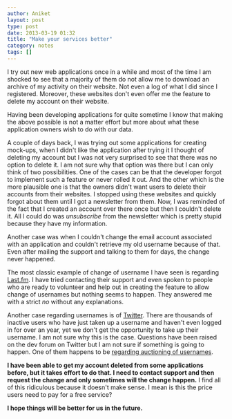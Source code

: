 ```yaml
---
author: Aniket
layout: post
type: post
date: 2013-03-19 01:32
title: "Make your services better"
category: notes
tags: []
---
```

<p class="lead">I try out new web applications once in a while and most of the time I am shocked to see that a majority of them do not allow me to download an archive of my activity on their website. Not even a log of what I did since I registered. Moreover, these websites don't even offer me the feature to delete my account on their website.</p>

Having been developing applications for quite sometime I know that making the above possible is not a matter effort but more about what these application owners wish to do with our data.

A couple of days back, I was trying out some applications for creating mock-ups, when I didn't like the application after trying it I thought of deleting my account but I was not very surprised to see that there was no option to delete it. I am not sure why that option was there but I can only think of two possibilities. One of the cases can be that the developer forgot to implement such a feature or never rolled it out. And the other which is the more plausible one is that the owners didn't want users to delete their accounts from their websites. I stopped using these websites and quickly forgot about them until I got a newsletter from them. Now, I was reminded of the fact that I created an account over there once but then I couldn't delete it. All I could do was _unsubscribe_ from the newsletter which is pretty stupid because they have my information.

Another case was when I couldn't change the email account associated with an application and couldn't retrieve my old username because of that. Even after mailing the support and talking to them for days, the change never happened.

The most classic example of change of username I have seen is regarding [Last.fm](http://last.fm). I have tried contacting their support and even spoken to people who are ready to volunteer and help out in creating the feature to allow change of usernames but nothing seems to happen. They answered me with a strict _no_ without any explanations.

Another case regarding usernames is of [Twitter](http://twitter.com). There are thousands of inactive users who have just taken up a username and haven't even logged in for over an year, yet we don't get the opportunity to take up their username. I am not sure why this is the case. Questions have been raised on the dev forum on Twitter but I am not sure if something is going to happen. One of them happens to be [regarding auctioning of usernames](https://dev.twitter.com/discussions/262).

**I have been able to get my account deleted from some applications before, but it takes effort to do that. I need to contact support and then request the change and only sometimes will the change happen.** I find all of this ridiculous because it doesn't make sense. I mean is this the price users need to pay for a free service?

**I hope things will be better for us in the future.**